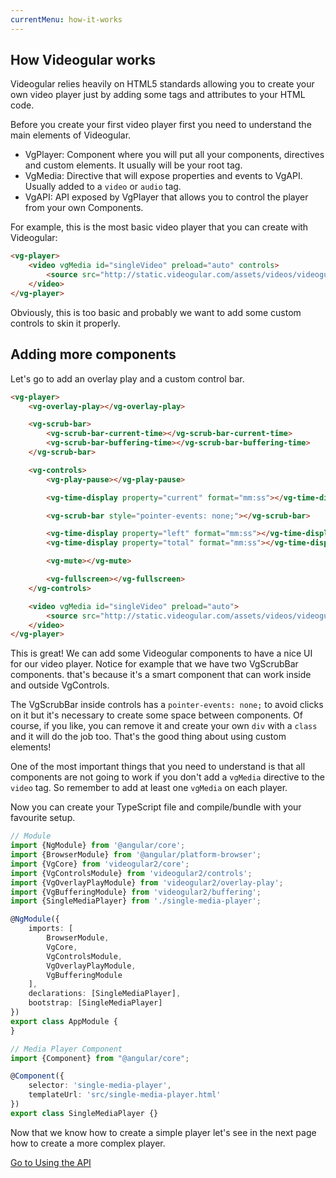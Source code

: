 ```yaml
---
currentMenu: how-it-works
---
```


## How Videogular works

Videogular relies heavily on HTML5 standards allowing you to create your own video player just by adding some tags and attributes to your HTML code.

Before you create your first video player first you need to understand the main elements of Videogular.

* VgPlayer: Component where you will put all your components, directives and custom elements. It usually will be your root tag.
* VgMedia: Directive that will expose properties and events to VgAPI. Usually added to a `video` or `audio` tag.
* VgAPI: API exposed by VgPlayer that allows you to control the player from your own Components.

For example, this is the most basic video player that you can create with Videogular:

```html
<vg-player>
    <video vgMedia id="singleVideo" preload="auto" controls>
        <source src="http://static.videogular.com/assets/videos/videogular.mp4" type="video/mp4">
    </video>
</vg-player>
```

Obviously, this is too basic and probably we want to add some custom controls to skin it properly.

## Adding more components

Let's go to add an overlay play and a custom control bar.

```html
<vg-player>
    <vg-overlay-play></vg-overlay-play>

    <vg-scrub-bar>
        <vg-scrub-bar-current-time></vg-scrub-bar-current-time>
        <vg-scrub-bar-buffering-time></vg-scrub-bar-buffering-time>
    </vg-scrub-bar>

    <vg-controls>
        <vg-play-pause></vg-play-pause>

        <vg-time-display property="current" format="mm:ss"></vg-time-display>

        <vg-scrub-bar style="pointer-events: none;"></vg-scrub-bar>

        <vg-time-display property="left" format="mm:ss"></vg-time-display>
        <vg-time-display property="total" format="mm:ss"></vg-time-display>

        <vg-mute></vg-mute>

        <vg-fullscreen></vg-fullscreen>
    </vg-controls>

    <video vgMedia id="singleVideo" preload="auto">
        <source src="http://static.videogular.com/assets/videos/videogular.mp4" type="video/mp4">
    </video>
</vg-player>

```

This is great! We can add some Videogular components to have a nice UI for our video player. Notice for example that we have two VgScrubBar components. that's because it's a smart component that can work inside and outside VgControls.

The VgScrubBar inside controls has a `pointer-events: none;` to avoid clicks on it but it's necessary to create some space between components. Of course, if you like, you can remove it and create your own `div` with a `class` and it will do the job too. That's the good thing about using custom elements!

One of the most important things that you need to understand is that all components are not going to work if you don't add a `vgMedia` directive to the `video` tag. So remember to add at least one `vgMedia` on each player.

Now you can create your TypeScript file and compile/bundle with your favourite setup.

```typescript
// Module
import {NgModule} from '@angular/core';
import {BrowserModule} from '@angular/platform-browser';
import {VgCore} from 'videogular2/core';
import {VgControlsModule} from 'videogular2/controls';
import {VgOverlayPlayModule} from 'videogular2/overlay-play';
import {VgBufferingModule} from 'videogular2/buffering';
import {SingleMediaPlayer} from './single-media-player';

@NgModule({
    imports: [
        BrowserModule,
        VgCore,
        VgControlsModule,
        VgOverlayPlayModule,
        VgBufferingModule
    ],
    declarations: [SingleMediaPlayer],
    bootstrap: [SingleMediaPlayer]
})
export class AppModule {
}

// Media Player Component
import {Component} from "@angular/core";

@Component({
    selector: 'single-media-player',
    templateUrl: 'src/single-media-player.html'
})
export class SingleMediaPlayer {}
```

Now that we know how to create a simple player let's see in the next page how to create a more complex player.

<a href="using-the-api.html">Go to Using the API</a>
